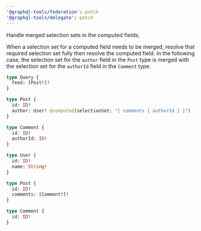 ```yaml
---
'@graphql-tools/federation': patch
'@graphql-tools/delegate': patch
---
```


Handle merged selection sets in the computed fields;

When a selection set for a computed field needs to be merged, resolve that required selection set fully then resolve the computed field.
In the following case, the selection set for the `author` field in the `Post` type is merged with the selection set for the `authorId` field in the `Comment` type.

```graphql
type Query {
  feed: [Post!]!
}

type Post {
  id: ID!
  author: User! @computed(selectionSet: "{ comments { authorId } }")
}

type Comment {
  id: ID!
  authorId: ID!
}

type User {
  id: ID!
  name: String!
}
```

```graphql
type Post {
  id: ID!
  comments: [Comment!]!
}

type Comment {
  id: ID!
}
```
